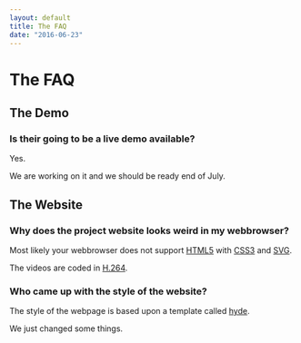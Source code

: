 ```yaml
---
layout: default
title: The FAQ
date: "2016-06-23"
---
```

The FAQ
===

The Demo
---

### Is their going to be a live demo available?

Yes.

We are working on it and we should be ready end of July.


The Website
---

### Why does the project website looks weird in my webbrowser?

Most likely your webbrowser does not support [HTML5](https://en.wikipedia.org/wiki/HTML5) with [CSS3](https://en.wikipedia.org/wiki/Cascading_Style_Sheets#CSS_3) and [SVG](https://en.wikipedia.org/wiki/Scalable_Vector_Graphics).

The videos are coded in [H.264](https://en.wikipedia.org/wiki/H.264/MPEG-4_AVC).

### Who came up with the style of the website?
The style of the webpage is based upon a template called [hyde](https://github.com/poole/hyde).

We just changed some things.
